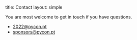 title: Contact
layout: simple

You are most welcome to get in touch if you have questions.

* [2022@pycon.pt](mailto:2022@pycon.pt)
* [sponsors@pycon.pt](mailto:sponsors@pycon.pt)
